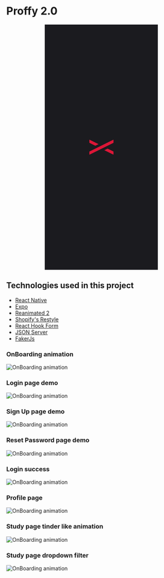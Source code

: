 # Proffy 2.0

<div style="display: flex; justify-content: center">
    <img src="assets/splash.png" width="300" alt="Proffy Splash">
</div>

## Technologies used in this project
* [React Native](https://github.com/facebook/react-native)
* [Expo](https://github.com/expo/expo)
* [Reanimated 2](https://github.com/software-mansion/react-native-reanimated)
* [Shopify's Restyle](https://github.com/Shopify/restyle)
* [React Hook Form](https://github.com/react-hook-form/react-hook-form)
* [JSON Server](https://github.com/typicode/json-server)
* [FakerJs](https://github.com/Marak/faker.js)

### OnBoarding animation
![OnBoarding animation](/assets/readme/onBoarding.gif)

### Login page demo
![OnBoarding animation](/assets/readme/loginPage.gif)

### Sign Up page demo
![OnBoarding animation](/assets/readme/signUp.gif)

### Reset Password page demo
![OnBoarding animation](/assets/readme/resetPassword.gif)

### Login success
![OnBoarding animation](/assets/readme/login.gif)

### Profile page
![OnBoarding animation](/assets/readme/profile.gif)

### Study page tinder like animation
![OnBoarding animation](/assets/readme/study.gif)

### Study page dropdown filter
![OnBoarding animation](/assets/readme/filter.gif)
